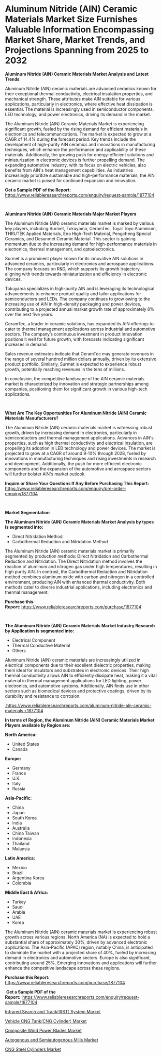 <p><h1>Aluminum Nitride (AlN) Ceramic Materials Market Size Furnishes Valuable Information Encompassing Market Share, Market Trends, and Projections Spanning from 2025 to 2032</h1></p><p><strong>Aluminum Nitride (AlN) Ceramic Materials Market Analysis and Latest Trends</strong></p>
<p><p>Aluminum Nitride (AlN) ceramic materials are advanced ceramics known for their exceptional thermal conductivity, electrical insulation properties, and mechanical strength. These attributes make AlN suitable for various applications, particularly in electronics, where effective heat dissipation is essential. The material is increasingly used in semiconductor components, LED technology, and power electronics, driving its demand in the market.</p><p>The Aluminum Nitride (AlN) Ceramic Materials Market is experiencing significant growth, fueled by the rising demand for efficient materials in electronics and telecommunications. The market is expected to grow at a CAGR of 14.4% during the forecast period. Key trends include the development of high-purity AlN ceramics and innovations in manufacturing techniques, which enhance the performance and applicability of these materials. Additionally, the growing push for energy-efficient solutions and miniaturization in electronic devices is further propelling demand. The expanding automotive industry, with its focus on electric vehicles, also benefits from AlN's heat management capabilities. As industries increasingly prioritize sustainable and high-performance materials, the AlN ceramic market is poised for continued expansion and innovation.</p></p>
<p><strong>Get a Sample PDF of the Report:&nbsp;</strong> <a href="https://www.reliableresearchreports.com/enquiry/request-sample/1877104?utm_campaign=117&utm_medium=2&utm_source=Github&utm_content=ia&utm_term=28022025&utm_id=aluminum-nitride-aln-ceramic-materials">https://www.reliableresearchreports.com/enquiry/request-sample/1877104</a></p>
<p>&nbsp;</p>
<p><strong>Aluminum Nitride (AlN) Ceramic Materials Major Market Players</strong></p>
<p><p>The Aluminum Nitride (AlN) ceramic materials market is marked by various key players, including Surmet, Tokuyama, CeramTec, Toyal Toyo Aluminium, THRUTEK Applied Materials, Eno High-Tech Material, Pengcheng Special Ceramics, and Desunmet Ceramic Material. This sector is gaining momentum due to the increasing demand for high-performance materials in electronics, thermal management, and optoelectronics.</p><p>Surmet is a prominent player known for its innovative AlN solutions in advanced ceramics, particularly in electronics and aerospace applications. The company focuses on R&D, which supports its growth trajectory, aligning with trends towards miniaturization and efficiency in electronic devices. </p><p>Tokuyama specializes in high-purity AlN and is leveraging its technological advancements to enhance product quality and tailor applications for semiconductors and LEDs. The company continues to grow owing to the increasing use of AlN in high-density packaging and power devices, contributing to a projected annual market growth rate of approximately 8% over the next five years.</p><p>CeramTec, a leader in ceramic solutions, has expanded its AlN offerings to cater to thermal management applications across industrial and automotive sectors. The company’s continuous investment in product innovation positions it well for future growth, with forecasts indicating significant increases in demand.</p><p>Sales revenue estimates indicate that CeramTec may generate revenues in the range of several hundred million dollars annually, driven by its extensive product portfolio. Similarly, Surmet is expected to experience robust growth, potentially reaching revenues in the tens of millions.</p><p>In conclusion, the competitive landscape of the AlN ceramic materials market is characterized by innovation and strategic partnerships among companies, positioning them for significant growth in various high-tech applications.</p></p>
<p>&nbsp;</p>
<p><strong>What Are The Key Opportunities For Aluminum Nitride (AlN) Ceramic Materials Manufacturers?</strong></p>
<p><p>The Aluminum Nitride (AlN) ceramic materials market is witnessing robust growth, driven by increasing demand in electronics, particularly in semiconductors and thermal management applications. Advances in AlN's properties, such as high thermal conductivity and electrical insulation, are propelling its adoption in LED technology and power devices. The market is projected to grow at a CAGR of around 8-10% through 2028, fueled by innovations in manufacturing techniques and rising investments in research and development. Additionally, the push for more efficient electronic components and the expansion of the automotive and aerospace sectors will further bolster AlN's market outlook.</p></p>
<p><strong>Inquire or Share Your Questions If Any Before Purchasing This Report:</strong> <a href="https://www.reliableresearchreports.com/enquiry/pre-order-enquiry/1877104?utm_campaign=117&utm_medium=2&utm_source=Github&utm_content=ia&utm_term=28022025&utm_id=aluminum-nitride-aln-ceramic-materials">https://www.reliableresearchreports.com/enquiry/pre-order-enquiry/1877104</a></p>
<p>&nbsp;</p>
<p><strong>Market Segmentation</strong></p>
<p><strong>The Aluminum Nitride (AlN) Ceramic Materials Market Analysis by types is segmented into:</strong></p>
<p><ul><li>Direct Nitridation Method</li><li>Carbothermal Reduction and Nitridation Method</li></ul></p>
<p><p>The Aluminum Nitride (AlN) ceramic materials market is primarily segmented by production methods: Direct Nitridation and Carbothermal Reduction and Nitridation. The Direct Nitridation method involves the reaction of aluminum and nitrogen gas under high temperatures, resulting in high purity AlN. In contrast, the Carbothermal Reduction and Nitridation method combines aluminum oxide with carbon and nitrogen in a controlled environment, producing AlN with enhanced thermal conductivity. Both methods cater to diverse industrial applications, including electronics and thermal management.</p></p>
<p><strong>Purchase this Report:&nbsp;</strong><a href="https://www.reliableresearchreports.com/purchase/1877104?utm_campaign=117&utm_medium=2&utm_source=Github&utm_content=ia&utm_term=28022025&utm_id=aluminum-nitride-aln-ceramic-materials">https://www.reliableresearchreports.com/purchase/1877104</a></p>
<p>&nbsp;</p>
<p><strong>The Aluminum Nitride (AlN) Ceramic Materials Market Industry Research by Application is segmented into:</strong></p>
<p><ul><li>Electrical Component</li><li>Thermal Conductive Material</li><li>Others</li></ul></p>
<p><p>Aluminum Nitride (AlN) ceramic materials are increasingly utilized in electrical components due to their excellent dielectric properties, making them ideal for insulators and substrates in electronic devices. Their high thermal conductivity allows AlN to efficiently dissipate heat, making it a vital material in thermal management applications for LED lighting, power electronics, and automotive systems. Additionally, AlN finds use in other sectors such as biomedical devices and protective coatings, driven by its durability and resistance to corrosion.</p></p>
<p><a href="https://www.reliableresearchreports.com/aluminum-nitride-aln-ceramic-materials-r1877104?utm_campaign=117&utm_medium=2&utm_source=Github&utm_content=ia&utm_term=28022025&utm_id=aluminum-nitride-aln-ceramic-materials">&nbsp;https://www.reliableresearchreports.com/aluminum-nitride-aln-ceramic-materials-r1877104</a></p>
<p><strong>In terms of Region, the Aluminum Nitride (AlN) Ceramic Materials Market Players available by Region are:</strong></p>
<p>
    <p> <strong> North America: </strong>
        <ul>
            <li>United States</li>
            <li>Canada</li>
        </ul>
        </p> 
    <p> <strong> Europe: </strong>
        <ul>
            <li>Germany</li>
            <li>France</li>
            <li>U.K.</li>
            <li>Italy</li>
            <li>Russia</li>
        </ul>
        </p> 
    <p> <strong> Asia-Pacific: </strong>
        <ul>
            <li>China</li>
            <li>Japan</li>
            <li>South Korea</li>
            <li>India</li>
            <li>Australia</li>
            <li>China Taiwan</li>
            <li>Indonesia</li>
            <li>Thailand</li>
            <li>Malaysia</li>
        </ul>
        </p> 
    <p> <strong> Latin America: </strong>
        <ul>
            <li>Mexico</li>
            <li>Brazil</li>
            <li>Argentina Korea</li>
            <li>Colombia</li>
        </ul>
        </p> 
    <p> <strong> Middle East & Africa: </strong>
        <ul>
            <li>Turkey</li>
            <li>Saudi</li>
            <li>Arabia</li>
            <li>UAE</li>
            <li>Korea</li>
        </ul>
    </p>
    </p>
<p><p>The Aluminum Nitride (AlN) ceramic materials market is experiencing robust growth across various regions. North America (NA) is expected to hold a substantial share of approximately 30%, driven by advanced electronic applications. The Asia-Pacific (APAC) region, notably China, is anticipated to dominate the market with a projected share of 40%, fueled by increasing demand in electronics and automotive sectors. Europe is also significant, contributing around 25%. Emerging innovations and applications will further enhance the competitive landscape across these regions.</p></p>
<p><strong>Purchase this Report: </strong><a href="https://www.reliableresearchreports.com/purchase/1877104?utm_campaign=117&utm_medium=2&utm_source=Github&utm_content=ia&utm_term=28022025&utm_id=aluminum-nitride-aln-ceramic-materials">https://www.reliableresearchreports.com/purchase/1877104</a></p>
<p>&nbsp;<strong>Get a Sample PDF of the Report:&nbsp;&nbsp;</strong><a href="https://www.reliableresearchreports.com/enquiry/request-sample/1877104?utm_campaign=117&utm_medium=2&utm_source=Github&utm_content=ia&utm_term=28022025&utm_id=aluminum-nitride-aln-ceramic-materials">https://www.reliableresearchreports.com/enquiry/request-sample/1877104</a></p>
<p><strong></strong></p>
<p><p><a href="https://github.com/sharphadan/Market-Research-Report-List-1/blob/main/infrared-search-and-trackirst-system-market.md?utm_campaign=117&utm_medium=2&utm_source=Github&utm_content=ia&utm_term=28022025&utm_id=aluminum-nitride-aln-ceramic-materials">Infrared Search and Track(IRST) System Market</a></p><p><a href="https://github.com/saoneubeh8/Market-Research-Report-List-1/blob/main/vehicle-cng-tankcng-cylinder-market.md?utm_campaign=117&utm_medium=2&utm_source=Github&utm_content=ia&utm_term=28022025&utm_id=aluminum-nitride-aln-ceramic-materials">Vehicle CNG Tank(CNG Cylinder) Market</a></p><p><a href="https://github.com/mohmodsiason/Market-Research-Report-List-1/blob/main/composite-wind-power-blades-market.md?utm_campaign=117&utm_medium=2&utm_source=Github&utm_content=ia&utm_term=28022025&utm_id=aluminum-nitride-aln-ceramic-materials">Composite Wind Power Blades Market</a></p><p><a href="https://github.com/anggigpps/Market-Research-Report-List-1/blob/main/autogenous-and-semiautogenous-mills-market.md?utm_campaign=117&utm_medium=2&utm_source=Github&utm_content=ia&utm_term=28022025&utm_id=aluminum-nitride-aln-ceramic-materials">Autogenous and Semiautogenous Mills Market</a></p><p><a href="https://github.com/deyniphytic/Market-Research-Report-List-1/blob/main/cng-steel-cylinders-market.md?utm_campaign=117&utm_medium=2&utm_source=Github&utm_content=ia&utm_term=28022025&utm_id=aluminum-nitride-aln-ceramic-materials">CNG Steel Cylinders Market</a></p></p>